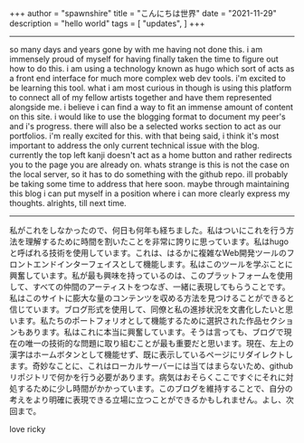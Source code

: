 +++
author = "spawnshire"
title = "こんにちは世界"
date = "2021-11-29"
description = "hello world"
tags = [
    "updates",
]
+++
***
so many days and years gone by with me having not done this. i am immensely proud of myself for having finally taken the time to figure out how to do this. i am using a technology known as hugo which sort of acts as a front end interface for much more complex web dev tools. i'm excited to be learning this tool. what i am most curious in though is using this platform to connect all of my fellow artists together and have them represented alongside me. i believe i can find a way to fit an immense amount of content on this site. i would like to use the blogging format to document my peer's and i's progress. there will also be a selected works section to act as our portfolios. i'm really excited for this. with that being said, i think it's most important to address the only current technical issue with the blog. currently the top left kanji doesn't act as a home button and rather redirects you to the page you are already on. whats strange is this is not the case on the local server, so it has to do something with the github repo. ill probably be taking some time to address that here soon. maybe through maintaining this blog i can put myself in a position where i can more clearly express my thoughts. alrights, till next time.
***
私がこれをしなかったので、何日も何年も経ちました。私はついにこれを行う方法を理解するために時間を割いたことを非常に誇りに思っています。私はhugoと呼ばれる技術を使用しています。これは、はるかに複雑なWeb開発ツールのフロントエンドインターフェイスとして機能します。私はこのツールを学ぶことに興奮しています。私が最も興味を持っているのは、このプラットフォームを使用して、すべての仲間のアーティストをつなぎ、一緒に表現してもらうことです。私はこのサイトに膨大な量のコンテンツを収める方法を見つけることができると信じています。ブログ形式を使用して、同僚と私の進捗状況を文書化したいと思います。私たちのポートフォリオとして機能するために選択された作品セクションもあります。私はこれに本当に興奮しています。そうは言っても、ブログで現在の唯一の技術的な問題に取り組むことが最も重要だと思います。現在、左上の漢字はホームボタンとして機能せず、既に表示しているページにリダイレクトします。奇妙なことに、これはローカルサーバーには当てはまらないため、githubリポジトリで何かを行う必要があります。病気はおそらくここですぐにそれに対処するために少し時間がかかっています。このブログを維持することで、自分の考えをより明確に表現できる立場に立つことができるかもしれません。よし、次回まで。

love ricky

